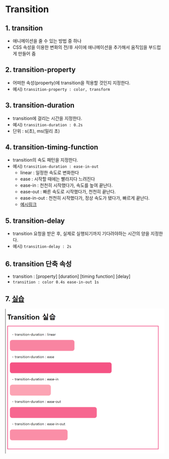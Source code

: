 # Transition
## 1. transition
- 애니메이션을 줄 수 있는 방법 중 하나
- CSS 속성을 이용한 변화의 전/후 사이에 애니메이션을 추가해서 움직임을 부드럽게 만들어 줌

## 2. transition-property
- 어떠한 속성(property)에 transition을 적용할 것인지 지정한다.
- 예시) `transition-property : color, transform`

## 3. transition-duration
- transition에 걸리는 시간을 지정한다.
- 예시) `transition-duration : 0.2s`
- 단위 : s(초), ms(밀리 초)

## 4. transition-timing-function
- transition의 속도 패턴을 지정한다.
- 예시) `transition-duration : ease-in-out`
    - linear : 일정한 속도로 변화한다
    - ease : 시작할 때에는 빨라지다 느려진다
    - ease-in : 천천히 시작했다가, 속도를 높여 끝난다.
    - ease-out : 빠른 속도로 시작했다가, 천천히 끝난다.
    - ease-in-out : 천천히 시작했다가, 정상 속도가 됐다가, 빠르게 끝난다.
    - [예시링크](https://codepen.io/Joogumi/full/eYMgrKO)

## 5. transition-delay
- transition 요청을 받은 후, 실제로 실행되기까지 기다려야하는 시간의 양을 지정한다.
- 예시) `transition-delay : 2s`

## 6. transition 단축 속성
- transition : [property] [duration] [timing function] [delay]
- `transition : color 0.4s ease-in-out 1s`

## 7. [실습](./5-3-index.html)
<img src="./1.png">